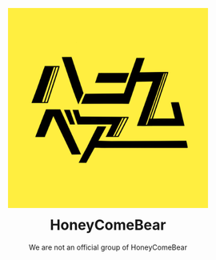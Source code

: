 <p align="center">
  <img width="400" height="400" src="https://github.com/HoneyComeBear/.github/blob/main/profile/hcb_logo.jpeg?raw=true" alt="HoneyComeBear logo">
</p>
<h1 align="center" style="margin-top: 0px;">HoneyComeBear</h1>
<div align="center">
  We are not an official group of HoneyComeBear
<div>
